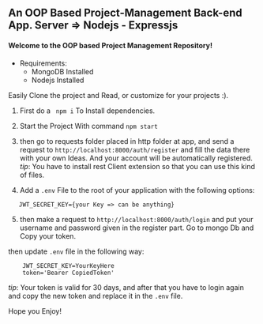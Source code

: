 ﻿## An OOP Based Project-Management Back-end App. Server => Nodejs - Expressjs

#### Welcome to the OOP based Project Management Repository!

- Requirements:
    - MongoDB Installed
    - Nodejs Installed

Easily Clone the project and Read, or customize for your projects :).

1. First do a ``` npm i``` To Install dependencies.
2. Start the Project With command ```npm start```
3. then go to requests folder placed in http folder at app, and send a request to ```http://localhost:8000/auth/register``` and fill the data there with your own Ideas. And your account will be automatically registered.
*tip*: You have to install rest Client extension so that you can use this kind of files.

4. Add a ```.env``` File to the root of your application with the following options:
```env
   JWT_SECRET_KEY={your Key => can be anything}
```

5. then make a request to ```http://localhost:8000/auth/login``` and put your username and password given in the register part. Go to mongo Db and Copy your token.

then update ```.env``` file in the following way:

```env 
    JWT_SECRET_KEY=YourKeyHere
    token='Bearer CopiedToken'
```

*tip*: Your token is valid for 30 days, and after that you have to login again and copy the new token and replace it in the ```.env``` file.

Hope you Enjoy!